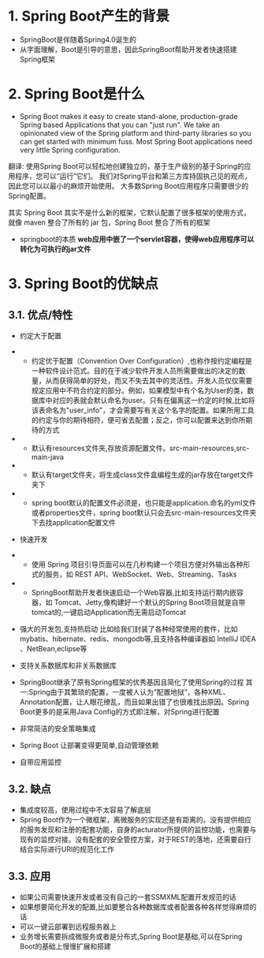 # 1. Spring Boot产生的背景
- SpringBoot是伴随着Spring4.0诞生的
- 从字面理解，Boot是引导的意思，因此SpringBoot帮助开发者快速搭建Spring框架
# 2. Spring Boot是什么
- Spring Boot makes it easy to create stand-alone, production-grade Spring based Applications that you can "just run".
We take an opinionated view of the Spring platform and third-party libraries so you can get started with minimum fuss. Most Spring Boot applications need very little Spring configuration.

翻译:
使用Spring Boot可以轻松地创建独立的，基于生产级别的基于Spring的应用程序，您可以“运行”它们。
我们对Spring平台和第三方库持固执己见的观点，因此您可以以最小的麻烦开始使用。 大多数Spring Boot应用程序只需要很少的Spring配置。

其实 Spring Boot 其实不是什么新的框架，它默认配置了很多框架的使用方式，就像 maven 整合了所有的 jar 包，Spring Boot 整合了所有的框架

- springboot的本质
**web应用中嵌了一个servlet容器，使得web应用程序可以转化为可执行的jar文件**
# 3. Spring Boot的优缺点
## 3.1. 优点/特性
- 约定大于配置
- - 约定优于配置（Convention Over Configuration）,也称作按约定编程是一种软件设计范式。目的在于减少软件开发人员所需要做出的决定的数量，从而获得简单的好处，而又不失去其中的灵活性。开发人员仅仅需要规定应用中不符合约定的部分。例如，如果模型中有个名为User的类，数据库中对应的表就会默认命名为user。只有在偏离这一约定的时候,比如将该表命名为"user_info"，才会需要写有关这个名字的配置。如果所用工具的约定与你的期待相符，便可省去配置；反之，你可以配置来达到你所期待的方式

- - 默认有resources文件夹,存放资源配置文件。src-main-resources,src-main-java
- - 默认有target文件夹，将生成class文件盒编程生成的jar存放在target文件夹下
- - spring boot默认的配置文件必须是，也只能是application.命名的yml文件或者properties文件，spring boot默认只会去src-main-resources文件夹下去找application配置文件

- 快速开发
- - 使用 Spring 项目引导页面可以在几秒构建一个项目方便对外输出各种形式的服务，如 REST API、WebSocket、Web、Streaming、Tasks
- - SpringBoot帮助开发者快速启动一个Web容器,比如支持运行期内嵌容器，如 Tomcat、Jetty,像构建好一个默认的Spring Boot项目就是自带tomcat的,一键启动Application而无需启动Tomcat

- 强大的开发包,支持热启动
比如给我们封装了各种经常使用的套件，比如mybatis、hibernate、redis、mongodb等,且支持各种编译器如 IntelliJ IDEA 、NetBean,eclipse等

- 支持关系数据库和非关系数据库

- SpringBoot继承了原有Spring框架的优秀基因且简化了使用Spring的过程
其一:Spring由于其繁琐的配置，一度被人认为“配置地狱”，各种XML、Annotation配置，让人眼花缭乱，而且如果出错了也很难找出原因。Spring Boot更多的是采用Java Config的方式即注解，对Spring进行配置

- 非常简洁的安全策略集成
- Spring Boot 让部署变得更简单,自动管理依赖
- 自带应用监控

## 3.2. 缺点
- 集成度较高，使用过程中不太容易了解底层
- Spring Boot作为一个微框架，离微服务的实现还是有距离的。没有提供相应的服务发现和注册的配套功能，自身的acturator所提供的监控功能，也需要与现有的监控对接。没有配套的安全管控方案，对于REST的落地，还需要自行结合实际进行URI的规范化工作
## 3.3. 应用
- 如果公司需要快速开发或者没有自己的一套SSMXML配置开发规范的话
- 如果想要简化开发的配置,比如要整合各种数据库或者配置各种各样觉得麻烦的话
- 可以一键云部署到远程服务器上
- 业务增长需要拆成微服务或者是分布式,Spring Boot是基础,可以在Spring Boot的基础上慢慢扩展和搭建


